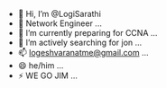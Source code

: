 - 👋 Hi, I’m @LogiSarathi
- 👀 Network Engineer ...
- 🌱 I’m currently preparing for CCNA ...
- 💞️ I’m actively searching for jon ...
- 📫 logeshvaranatme@gmail.com ...
- 😄 he/him ...
- ⚡ WE GO JIM ...
